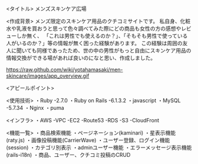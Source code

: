 <タイトル>
メンズスキンケア広場

<作成背景>
メンズ限定のスキンケア用品のクチコミサイトです。
私自身、化粧水や乳液を買おうと思って色々調べてみた際にどの商品も女性の方の感想やレビューしか無く、
「これは男性でも使えるのか？」、「そもそも男性で使っている人がいるのか？」等の情報が無く困った経験があります。
この経験は周囲の友人に聞いても同様であったため、世の中の男性がもっと自由にスキンケア用品の情報交換ができる場があれば良いのになと思い、作成しました。


https://raw.github.com/wiki/yotahamasaki/men-skincare/images/app_overview.gif

<アピールポイント>


<URL>

<使用技術>
・Ruby -2.7.0
・Ruby on Rails -6.1.3.2
・javascript 
・MySQL -5.7.34
・Nginx
・puma

<インフラ>
・AWS
  -VPC
  -EC2
  -Route53
  -RDS
  -S3
  -CloudFront
  

<機能一覧>
・商品検索機能
・ページネーション(kaminari)
・星表示機能(raty.js)
・画像投稿機能(CarrierWave)
・ユーザー登録、ログイン機能(session)
・カテゴリ別表示
・adminユーザー機能
・エラーメッセージ表示機能(rails-i18n)
・商品、ユーザー、クチコミ投稿のCRUD
